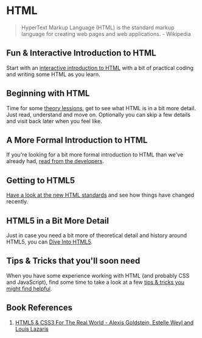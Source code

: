 # HTML

> HyperText Markup Language (HTML) is the standard markup language for creating web pages and web applications. - Wikipedia

## Fun & Interactive Introduction to HTML

Start with an [interactive introduction to HTML](https://www.codecademy.com/learn/web) with a bit of practical coding and writing some HTML as you learn.

## Beginning with HTML

Time for some [theory lessions](http://htmldog.com/guides/html/), get to see what HTML is in a bit more detail. Just read, understand and move on. Optionally you can skip a few details and visit back later when you feel like.

## A More Formal Introduction to HTML

If you're looking for a bit more formal introduction to HTML than we've already had, [read from the developers](https://developer.mozilla.org/en-US/docs/Learn/HTML/Introduction_to_HTML).

## Getting to HTML5

[Have a look at the new HTML standards](http://www.html5andcss3.org/html5history.php) and see how things have changed recently.

## HTML5 in a Bit More Detail

Just in case you need a bit more of theoretical detail and history around HTML5, you can [Dive Into HTML5](http://diveintohtml5.info/).

## Tips & Tricks that you'll soon need

When you have some experience working with HTML (and probably CSS and JavaScript), find some time to take a look at a few [tips & tricks you might find helpful](https://code.tutsplus.com/tutorials/30-html-best-practices-for-beginners--net-4957).

## Book References

1. [HTML5 & CSS3 For The Real World - Alexis Goldstein, Estelle Weyl and Louis Lazaris](http://itbookshub.com/html5-css3-for-the-real-world-2nd-edition/)
